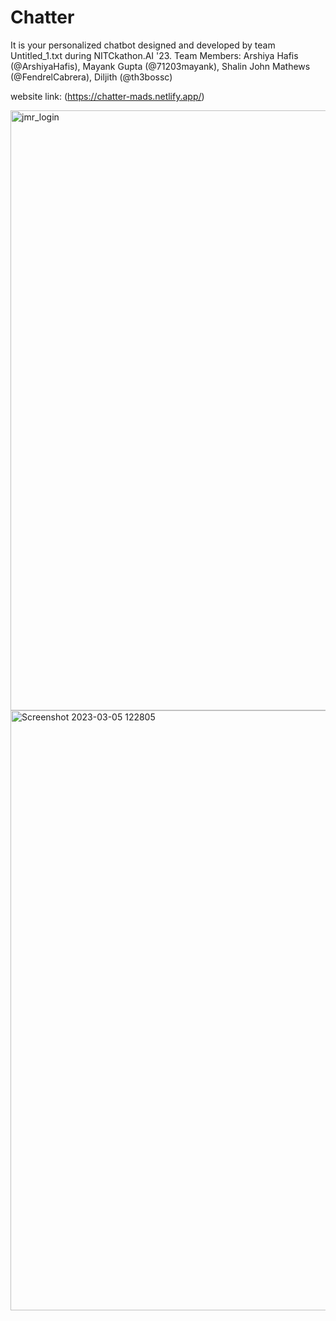 # Chatter
It is your personalized chatbot designed and developed by team Untitled_1.txt during NITCkathon.AI '23.
Team Members: 
Arshiya Hafis (@ArshiyaHafis),
Mayank Gupta  (@71203mayank),
Shalin John Mathews (@FendrelCabrera),
Diljith (@th3bossc)
           
 website link: (https://chatter-mads.netlify.app/)

<img width="960" alt="jmr_login" src="https://user-images.githubusercontent.com/122230731/226040129-7c3cb440-4c3c-4379-a174-678387158b1b.png">

<img width="960" alt="Screenshot 2023-03-05 122805" src="https://user-images.githubusercontent.com/122230731/226040200-f73b8ecc-fa9a-4c50-9367-b8b9e1b227f8.png">
